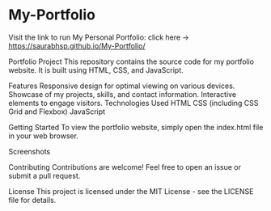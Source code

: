 # My-Portfolio
Visit the link to run My Personal Portfolio:
 click here →
https://saurabhsp.github.io/My-Portfolio/


Portfolio Project
This repository contains the source code for my portfolio website. It is built using HTML, CSS, and JavaScript.

Features
Responsive design for optimal viewing on various devices.
Showcase of my projects, skills, and contact information.
Interactive elements to engage visitors.
Technologies Used
HTML
CSS (including CSS Grid and Flexbox)
JavaScript

Getting Started
To view the portfolio website, simply open the index.html file in your web browser.

Screenshots

Contributing
Contributions are welcome! Feel free to open an issue or submit a pull request.

License
This project is licensed under the MIT License - see the LICENSE file for details.




